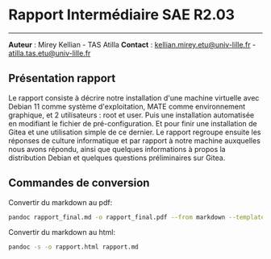 
Rapport Intermédiaire SAE R2.03
===

---

__Auteur__ : Mirey Kellian - TAS Atilla
__Contact__ : kellian.mirey.etu@univ-lille.fr - atilla.tas.etu@univ-lille.fr

Présentation rapport
---

Le rapport consiste à décrire notre installation d'une machine virtuelle avec Debian 11 comme système d'exploitation, MATE comme environnement graphique, et 2 utilisateurs : root et user. Puis une installation automatisée en modifiant le
fichier de pré-configuration. Et pour finir une installation de Gitea et une
utilisation simple de ce dernier.
Le rapport regroupe ensuite les réponses de culture informatique et par rapport à notre machine auxquelles nous avons répondu, ainsi que quelques informations à
propos la distribution Debian et quelques questions préliminaires sur Gitea.

Commandes de conversion
---

Convertir du markdown au pdf:

```bash
pandoc rapport_final.md -o rapport_final.pdf --from markdown --template eisvogel --listings --number-sections --filter pandoc-latex-environment
```

Convertir du markdown au html:

```bash
pandoc -s -o rapport.html rapport.md
```
